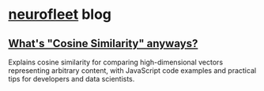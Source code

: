 # [neurofleet](neurofleet.com) blog

## [What's "Cosine Similarity" anyways?](what_is_cosine_similarity.md)

Explains cosine similarity for comparing high-dimensional vectors representing arbitrary content, with JavaScript code examples and practical tips for developers and data scientists.
